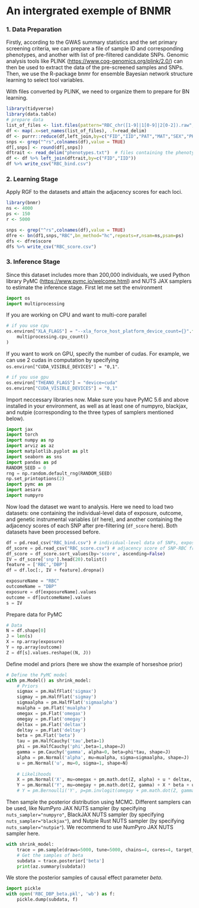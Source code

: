 # An intergrated exemple of BNMR 

### 1. Data Preparation
Firstly, according to the GWAS summary statistics and the set primary screening criteria, we can prepare a file of sample ID and corresponding phenotypes, and another with list of pre-filtered candidate SNPs. Genomic analysis tools like PLINK (https://www.cog-genomics.org/plink/2.0/) can then be used to extract the data of the pre-screened samples and SNPs. Then, we use the R-package bnmr for ensemble Bayesian network structure learning to select tool variables.

With files converted by PLINK, we need to organize them to prepare for BN learning.
```R
library(tidyverse)
library(data.table)
# prepare data
list_of_files <- list.files(pattern="RBC_chr([1-9]|1[0-9]|2[0-2]).raw",full.names=FALSE)  # files containing dosage (0/1/2) information for each variant
df <- map(.x=set_names(list_of_files), .f=read_delim)
df <- purrr::reduce(df,left_join,by=c("FID","IID","PAT","MAT","SEX","PHENOTYPE"))
snps <- grep("^rs",colnames(df),value = TRUE)
df[,snps] <- round(df[,snps])
dftrait <- read_delim("phenotypes.txt")  # files containing the phenotypes you need
df <- df %>% left_join(dftrait,by=c("FID","IID"))
df %>% write_csv("RBC_bind.csv")
```

### 2. Learning Stage
Apply RGF to the datasets and attain the adjacency scores for each loci.
```R
library(bnmr)
ns <- 4000
ps <- 150
r <- 5000

snps <- grep("^rs",colnames(df),value = TRUE)
dfre <- bn(df1,snps,"RBC",bn_method="hc",repeats=r,nsam=ns,psam=ps)
dfs <- dfre$score
dfs %>% write_csv("RBC_score.csv")
```

### 3. Inference Stage
Since this dataset includes more than 200,000 individuals, we used Python library PyMC (https://www.pymc.io/welcome.html) and NUTS JAX samplers to estimate the inference stage. First let me set the environment
```python
import os
import multiprocessing
```
If you are working on CPU and want to multi-core parallel
```python
# if you use cpu
os.environ["XLA_FLAGS"] = "--xla_force_host_platform_device_count={}".format(
    multiprocessing.cpu_count()
)
```
If you want to work on GPU, specify the number of cudas. For example, we can use 2 cudas in computation by specifying `os.environ["CUDA_VISIBLE_DEVICES"] = "0,1"`.
```python
# if you use gpu
os.environ["THEANO_FLAGS"] = "device=cuda"
os.environ["CUDA_VISIBLE_DEVICES"] = "0,1"
```

Import neccessary libraries now. Make sure you have PyMC 5.6 and above installed in your environment, as well as at least one of numpyro, blackjax, and nutpie (corresponding to the three types of samplers mentioned below).
```python
import jax
import torch
import numpy as np
import arviz as az
import matplotlib.pyplot as plt
import seaborn as sns
import pandas as pd
RANDOM_SEED = 0
rng = np.random.default_rng(RANDOM_SEED)
np.set_printoptions(2)
import pymc as pm
import aesara
import numpyro
```

Now load the dataset we want to analysis. Here we need to load two datasets: one containing the individual-level data of exposure, outcome, and genetic instrumental variables (`df` here), and another containing the adjacency scores of each SNP after pre-filtering (`df_score` here). Both datasets have been processed before.
```python
df = pd.read_csv("RBC_bind.csv") # individual-level data of SNPs, exposures and outcomes
df_score = pd.read_csv("RBC_score.csv") # adjacency score of SNP-RBC from random graph forest
df_score = df_score.sort_values(by='score', ascending=False)
IV = df_score['snp'].head(20).tolist()
feature = ['RBC','DBP']
df = df.loc[:, IV + feature].dropna()

exposureName = "RBC"
outcomeName = "DBP"
exposure = df[exposureName].values
outcome = df[outcomeName].values
s = IV
```

Prepare data for PyMC
```python
# Data
N = df.shape[0]
J = len(s)
X = np.array(exposure)
Y = np.array(outcome)
Z = df[s].values.reshape((N, J))
```

Define model and priors (here we show the example of horseshoe prior)
```python
# Define the PyMC model
with pm.Model() as shrink_model:
    # Priors
    sigmax = pm.HalfFlat('sigmax') 
    sigmay = pm.HalfFlat('sigmay') 
    sigmaalpha = pm.HalfFlat('sigmaalpha')
    mualpha = pm.Flat('mualpha')
    omegax = pm.Flat('omegax')
    omegay = pm.Flat('omegay')
    deltax = pm.Flat('deltax')
    deltay = pm.Flat('deltay')
    beta = pm.Flat('beta')
    tau = pm.HalfCauchy('tau',beta=1)
    phi = pm.HalfCauchy('phi',beta=1,shape=J)
    gamma = pm.Cauchy('gamma', alpha=0, beta=phi*tau, shape=J)
    alpha = pm.Normal('alpha', mu=mualpha, sigma=sigmaalpha, shape=J)
    u = pm.Normal('u', mu=0, sigma=1, shape=N)
    
    # Likelihoods
    X = pm.Normal('X', mu=omegax + pm.math.dot(Z, alpha) + u * deltax, sigma=sigmax, observed=X)
    Y = pm.Normal('Y', mu=omegay + pm.math.dot(Z, gamma) + X * beta + u * deltay, sigma=sigmay, observed=Y) # for quantitative outcome
    # Y = pm.Bernoulli('Y', p=pm.invlogit(omegay + pm.math.dot(Z, gamma) + X * beta + u * deltay), observed=Y)  # for binary outcome
```

Then sample the posterior distribution using MCMC. Different samplers can be used, like NumPyro JAX NUTS sampler (by specifying `nuts_sampler="numpyro"`, BlackJAX NUTS sampler (by specifying `nuts_sampler="blackjax"`), and Nutpie Rust NUTS sampler (by specifying `nuts_sampler="nutpie"`). We recommend to use NumPyro JAX NUTS sampler here.
```python
with shrink_model:    
    trace = pm.sample(draws=5000, tune=5000, chains=4, cores=4, target_accept=0.9,nuts_sampler="numpyro")
    # Get the samples of beta
    subdata = trace.posterior['beta']
    print(az.summary(subdata))
```

We store the posterior samples of causal effect parameter $beta$.
```python
import pickle
with open('RBC_DBP_beta.pkl', 'wb') as f:
    pickle.dump(subdata, f)
```
